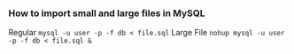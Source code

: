 ### How to import small and large files in MySQL

Regular `mysql -u user -p -f db < file.sql`
Large File `nohup mysql -u user -p -f db < file.sql &`